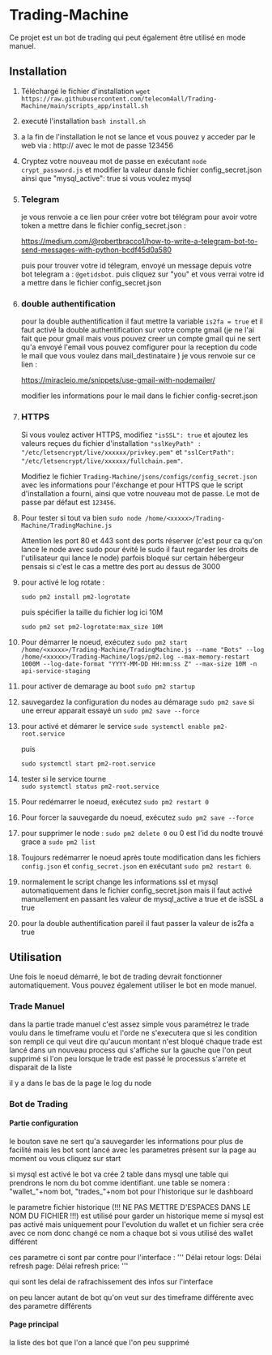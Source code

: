 # Trading-Machine

Ce projet est un bot de trading qui peut également être utilisé en mode manuel.

## Installation

1. Téléchargé le fichier d'installation `wget https://raw.githubusercontent.com/telecom4all/Trading-Machine/main/scripts_app/install.sh`
2. executé l'installation `bash install.sh`
3. a la fin de l'installation le not se lance et vous pouvez y acceder par le web via : http://<domaine> avec le mot de passe 123456

4. Cryptez votre nouveau mot de passe en exécutant `node crypt_password.js` et modifier la valeur dansle fichier config_secret.json ainsi que "mysql_active": true si vous voulez mysql

5. ### Telegram
    je vous renvoie a ce lien pour créer votre bot télégram pour avoir votre token a mettre dans le fichier config_secret.json :
    
    https://medium.com/@robertbracco1/how-to-write-a-telegram-bot-to-send-messages-with-python-bcdf45d0a580

    puis pour trouver votre id télegram, envoyé un message depuis votre bot telegram a : 
      `@getidsbot`.
    puis cliquez sur "you" et vous verrai votre id a mettre dans le fichier config_secret.json

6. ### double authentification
    pour la double authentification il faut mettre la variable `is2fa = true`  et il faut activé la double authentification sur votre compte gmail (je ne l'ai fait que pour gmail mais vous pouvez creer un compte gmail qui ne sert qu'a envoyé l'email vous pouvez comfigurer pour la reception du code le mail que vous voulez dans mail_destinataire ) je vous renvoie sur ce lien : 

    https://miracleio.me/snippets/use-gmail-with-nodemailer/

    modifier les informations pour le mail dans le fichier config-secret.json
    
7.  ### HTTPS
    Si vous voulez activer HTTPS, modifiez `"isSSL": true` et ajoutez les valeurs reçues du fichier d'installation `"sslKeyPath" : "/etc/letsencrypt/live/xxxxxx/privkey.pem"` et `"sslCertPath": "/etc/letsencrypt/live/xxxxxx/fullchain.pem"`.
   
    Modifiez le fichier `Trading-Machine/jsons/configs/config_secret.json` avec les informations pour l'éxchange et pour HTTPS que le script d'installation a fourni, ainsi que votre nouveau mot de passe. 
    Le mot de passe par défaut est `123456`. 
    
    
8.  Pour tester si tout va bien  `sudo node /home/<xxxxx>/Trading-Machine/TradingMachine.js`
    
     Attention les port 80 et 443 sont des ports réserver (c'est pour ca qu'on lance le node avec sudo pour évité le sudo il faut regarder les droits de l'utilisateur qui lance le node) parfois bloqué sur certain hébergeur pensais si c'est le cas a mettre des port au dessus de 3000
    

9. pour activé le log rotate : 
     
    `sudo pm2 install pm2-logrotate`

     puis spécifier la taille du fichier log ici 10M 

    `sudo pm2 set pm2-logrotate:max_size 10M`
     
     
10.  Pour démarrer le noeud, exécutez `sudo pm2 start /home/<xxxxx>/Trading-Machine/TradingMachine.js --name "Bots" --log /home/<xxxxx>/Trading-Machine/logs/pm2.log --max-memory-restart 1000M --log-date-format "YYYY-MM-DD HH:mm:ss Z" --max-size 10M -n api-service-staging`
   
11. pour activer de demarage au boot
     `sudo pm2 startup` 

12. sauvegardez la configuration du nodes au démarage `sudo pm2 save` si une erreur apparait essayé un `sudo pm2 save --force`
    
13. pour activé et démarer le service
     `sudo systemctl enable pm2-root.service`
     
     puis

     `sudo systemctl start pm2-root.service`

14. tester si le service tourne  
         `sudo systemctl status pm2-root.service`

15. Pour redémarrer le noeud, exécutez `sudo pm2 restart 0`
    
16. Pour forcer la sauvegarde du noeud, exécutez `sudo pm2 save --force`
    
17. pour supprimer le node :  `sudo pm2 delete 0` ou 0 est l'id du nodte trouvé grace a  `sudo pm2 list`
    
18. Toujours redémarrer le noeud après toute modification dans les fichiers `config.json` et `config_secret.json` en exécutant `sudo pm2 restart 0`.

19. normalement le script change les informations ssl et mysql automatiquement dans le fichier config_secret.json mais il faut activé manuellement en passant les valeur de mysql_active a true et de isSSL a true
    
20. pour la double authentification pareil il faut passer la valeur de is2fa a true
    
## Utilisation

Une fois le noeud démarré, le bot de trading devrait fonctionner automatiquement. Vous pouvez également utiliser le bot en mode manuel.

### Trade Manuel
dans la partie trade manuel c'est assez simple vous paramétrez le trade voulu dans le timeframe voulu et l'orde ne s'executera que si les condition son rempli ce qui veut dire qu'aucun montant n'est bloqué 
chaque trade est lancé dans un nouveau process qui s'affiche sur la gauche que l'on peut supprimé si l'on peu 
lorsque le trade est passé le processus s'arrete et disparait de la liste

il y a dans le bas de la page le log du node


### Bot de Trading
#### Partie configuration
le bouton save ne sert qu'a sauvegarder les informations pour plus de facilité mais les bot sont lancé avec les parametres présent sur la page au moment ou vous cliquez sur start

si mysql est activé le bot va crée 2 table dans mysql une table qui prendrons le nom du bot comme identifiant.
une table se nomera : "wallet_"+nom bot, "trades_"+nom bot pour l'historique sur le dashboard

le parametre fichier historique (!!! NE PAS METTRE D'ESPACES DANS LE NOM DU FICHIER !!!) est utilisé pour garder un historique meme si mysql est pas activé mais uniquement pour l'evolution du wallet et un fichier sera crée avec ce nom donc changé ce nom a chaque bot si vous utilisé des wallet différent

ces parametre ci sont par contre pour l'interface : 
'''
Délai retour logs: 
Délai refresh page: 
Délai refresh price:
'''

qui sont les delai de rafrachissement des infos sur l'interface 

on peu lancer autant de bot qu'on veut sur des timeframe différente avec des parametre différents

#### Page principal 
la liste des bot que l'on a lancé que l'on peu supprimé 






